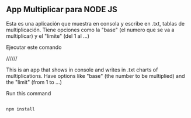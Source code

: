 

## App Multiplicar para NODE JS

Esta es una aplicación que muestra en consola y escribe en .txt, tablas de multiplicación. Tiene opciones como la "base" (el numero que se va a multiplicar) y el "limite" (del 1 al ...)

Ejecutar este comando

//////

This is an app that shows in console and writes in .txt charts of multiplications. Have options like "base" (the number to be multiplied) and 
the "limit" (from 1 to ...)

Run this command

```

npm install

```

